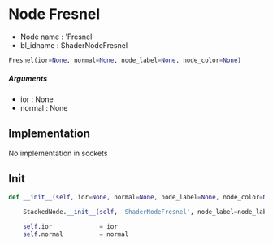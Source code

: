 # Node Fresnel

- Node name : 'Fresnel'
- bl_idname : ShaderNodeFresnel


``` python
Fresnel(ior=None, normal=None, node_label=None, node_color=None)
```
##### Arguments

- ior : None
- normal : None

## Implementation

No implementation in sockets

## Init

``` python
def __init__(self, ior=None, normal=None, node_label=None, node_color=None):

    StackedNode.__init__(self, 'ShaderNodeFresnel', node_label=node_label, node_color=node_color)

    self.ior             = ior
    self.normal          = normal
```
